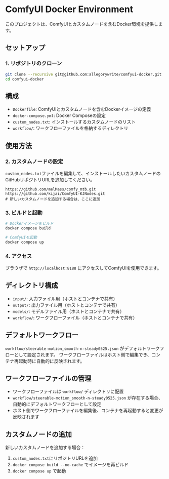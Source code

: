 # ComfyUI Docker Environment

このプロジェクトは、ComfyUIとカスタムノードを含むDocker環境を提供します。

## セットアップ

### 1. リポジトリのクローン

```bash
git clone --recursive git@github.com:allegorywrite/comfyui-docker.git
cd comfyui-docker
```

## 構成

- `Dockerfile`: ComfyUIとカスタムノードを含むDockerイメージの定義
- `docker-compose.yml`: Docker Composeの設定
- `custom_nodes.txt`: インストールするカスタムノードのリスト
- `workflow/`: ワークフローファイルを格納するディレクトリ

## 使用方法

### 2. カスタムノードの設定

`custom_nodes.txt`ファイルを編集して、インストールしたいカスタムノードのGitHubリポジトリURLを追加してください。

```
https://github.com/melMass/comfy_mtb.git
https://github.com/kijai/ComfyUI-KJNodes.git
# 新しいカスタムノードを追加する場合は、ここに追加
```

### 3. ビルドと起動

```bash
# Dockerイメージをビルド
docker compose build

# ComfyUIを起動
docker compose up
```

### 4. アクセス

ブラウザで `http://localhost:8188` にアクセスしてComfyUIを使用できます。

## ディレクトリ構成

- `input/`: 入力ファイル用（ホストとコンテナで共有）
- `output/`: 出力ファイル用（ホストとコンテナで共有）
- `models/`: モデルファイル用（ホストとコンテナで共有）
- `workflow/`: ワークフローファイル（ホストとコンテナで共有）

## デフォルトワークフロー

`workflow/steerable-motion_smooth-n-steady0525.json` がデフォルトワークフローとして設定されます。
ワークフローファイルはホスト側で編集でき、コンテナ再起動時に自動的に反映されます。

## ワークフローファイルの管理

- ワークフローファイルは `workflow/` ディレクトリに配置
- `workflow/steerable-motion_smooth-n-steady0525.json` が存在する場合、自動的にデフォルトワークフローとして設定
- ホスト側でワークフローファイルを編集後、コンテナを再起動すると変更が反映されます

## カスタムノードの追加

新しいカスタムノードを追加する場合：

1. `custom_nodes.txt`にリポジトリURLを追加
2. `docker compose build --no-cache` でイメージを再ビルド
3. `docker compose up` で起動
